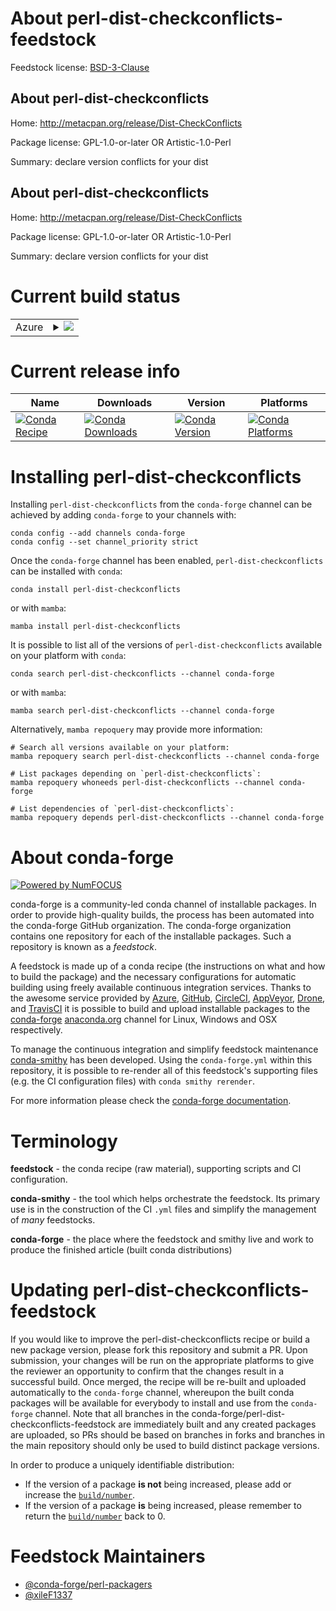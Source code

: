 About perl-dist-checkconflicts-feedstock
========================================

Feedstock license: [BSD-3-Clause](https://github.com/conda-forge/perl-dist-checkconflicts-feedstock/blob/main/LICENSE.txt)


About perl-dist-checkconflicts
------------------------------

Home: http://metacpan.org/release/Dist-CheckConflicts

Package license: GPL-1.0-or-later OR Artistic-1.0-Perl

Summary: declare version conflicts for your dist

About perl-dist-checkconflicts
------------------------------

Home: http://metacpan.org/release/Dist-CheckConflicts

Package license: GPL-1.0-or-later OR Artistic-1.0-Perl

Summary: declare version conflicts for your dist

Current build status
====================


<table>
    
  <tr>
    <td>Azure</td>
    <td>
      <details>
        <summary>
          <a href="https://dev.azure.com/conda-forge/feedstock-builds/_build/latest?definitionId=18246&branchName=main">
            <img src="https://dev.azure.com/conda-forge/feedstock-builds/_apis/build/status/perl-dist-checkconflicts-feedstock?branchName=main">
          </a>
        </summary>
        <table>
          <thead><tr><th>Variant</th><th>Status</th></tr></thead>
          <tbody><tr>
              <td>linux_64</td>
              <td>
                <a href="https://dev.azure.com/conda-forge/feedstock-builds/_build/latest?definitionId=18246&branchName=main">
                  <img src="https://dev.azure.com/conda-forge/feedstock-builds/_apis/build/status/perl-dist-checkconflicts-feedstock?branchName=main&jobName=linux&configuration=linux%20linux_64_" alt="variant">
                </a>
              </td>
            </tr><tr>
              <td>linux_aarch64</td>
              <td>
                <a href="https://dev.azure.com/conda-forge/feedstock-builds/_build/latest?definitionId=18246&branchName=main">
                  <img src="https://dev.azure.com/conda-forge/feedstock-builds/_apis/build/status/perl-dist-checkconflicts-feedstock?branchName=main&jobName=linux&configuration=linux%20linux_aarch64_" alt="variant">
                </a>
              </td>
            </tr><tr>
              <td>osx_64</td>
              <td>
                <a href="https://dev.azure.com/conda-forge/feedstock-builds/_build/latest?definitionId=18246&branchName=main">
                  <img src="https://dev.azure.com/conda-forge/feedstock-builds/_apis/build/status/perl-dist-checkconflicts-feedstock?branchName=main&jobName=osx&configuration=osx%20osx_64_" alt="variant">
                </a>
              </td>
            </tr>
          </tbody>
        </table>
      </details>
    </td>
  </tr>
</table>

Current release info
====================

| Name | Downloads | Version | Platforms |
| --- | --- | --- | --- |
| [![Conda Recipe](https://img.shields.io/badge/recipe-perl--dist--checkconflicts-green.svg)](https://anaconda.org/conda-forge/perl-dist-checkconflicts) | [![Conda Downloads](https://img.shields.io/conda/dn/conda-forge/perl-dist-checkconflicts.svg)](https://anaconda.org/conda-forge/perl-dist-checkconflicts) | [![Conda Version](https://img.shields.io/conda/vn/conda-forge/perl-dist-checkconflicts.svg)](https://anaconda.org/conda-forge/perl-dist-checkconflicts) | [![Conda Platforms](https://img.shields.io/conda/pn/conda-forge/perl-dist-checkconflicts.svg)](https://anaconda.org/conda-forge/perl-dist-checkconflicts) |

Installing perl-dist-checkconflicts
===================================

Installing `perl-dist-checkconflicts` from the `conda-forge` channel can be achieved by adding `conda-forge` to your channels with:

```
conda config --add channels conda-forge
conda config --set channel_priority strict
```

Once the `conda-forge` channel has been enabled, `perl-dist-checkconflicts` can be installed with `conda`:

```
conda install perl-dist-checkconflicts
```

or with `mamba`:

```
mamba install perl-dist-checkconflicts
```

It is possible to list all of the versions of `perl-dist-checkconflicts` available on your platform with `conda`:

```
conda search perl-dist-checkconflicts --channel conda-forge
```

or with `mamba`:

```
mamba search perl-dist-checkconflicts --channel conda-forge
```

Alternatively, `mamba repoquery` may provide more information:

```
# Search all versions available on your platform:
mamba repoquery search perl-dist-checkconflicts --channel conda-forge

# List packages depending on `perl-dist-checkconflicts`:
mamba repoquery whoneeds perl-dist-checkconflicts --channel conda-forge

# List dependencies of `perl-dist-checkconflicts`:
mamba repoquery depends perl-dist-checkconflicts --channel conda-forge
```


About conda-forge
=================

[![Powered by
NumFOCUS](https://img.shields.io/badge/powered%20by-NumFOCUS-orange.svg?style=flat&colorA=E1523D&colorB=007D8A)](https://numfocus.org)

conda-forge is a community-led conda channel of installable packages.
In order to provide high-quality builds, the process has been automated into the
conda-forge GitHub organization. The conda-forge organization contains one repository
for each of the installable packages. Such a repository is known as a *feedstock*.

A feedstock is made up of a conda recipe (the instructions on what and how to build
the package) and the necessary configurations for automatic building using freely
available continuous integration services. Thanks to the awesome service provided by
[Azure](https://azure.microsoft.com/en-us/services/devops/), [GitHub](https://github.com/),
[CircleCI](https://circleci.com/), [AppVeyor](https://www.appveyor.com/),
[Drone](https://cloud.drone.io/welcome), and [TravisCI](https://travis-ci.com/)
it is possible to build and upload installable packages to the
[conda-forge](https://anaconda.org/conda-forge) [anaconda.org](https://anaconda.org/)
channel for Linux, Windows and OSX respectively.

To manage the continuous integration and simplify feedstock maintenance
[conda-smithy](https://github.com/conda-forge/conda-smithy) has been developed.
Using the ``conda-forge.yml`` within this repository, it is possible to re-render all of
this feedstock's supporting files (e.g. the CI configuration files) with ``conda smithy rerender``.

For more information please check the [conda-forge documentation](https://conda-forge.org/docs/).

Terminology
===========

**feedstock** - the conda recipe (raw material), supporting scripts and CI configuration.

**conda-smithy** - the tool which helps orchestrate the feedstock.
                   Its primary use is in the construction of the CI ``.yml`` files
                   and simplify the management of *many* feedstocks.

**conda-forge** - the place where the feedstock and smithy live and work to
                  produce the finished article (built conda distributions)


Updating perl-dist-checkconflicts-feedstock
===========================================

If you would like to improve the perl-dist-checkconflicts recipe or build a new
package version, please fork this repository and submit a PR. Upon submission,
your changes will be run on the appropriate platforms to give the reviewer an
opportunity to confirm that the changes result in a successful build. Once
merged, the recipe will be re-built and uploaded automatically to the
`conda-forge` channel, whereupon the built conda packages will be available for
everybody to install and use from the `conda-forge` channel.
Note that all branches in the conda-forge/perl-dist-checkconflicts-feedstock are
immediately built and any created packages are uploaded, so PRs should be based
on branches in forks and branches in the main repository should only be used to
build distinct package versions.

In order to produce a uniquely identifiable distribution:
 * If the version of a package **is not** being increased, please add or increase
   the [``build/number``](https://docs.conda.io/projects/conda-build/en/latest/resources/define-metadata.html#build-number-and-string).
 * If the version of a package **is** being increased, please remember to return
   the [``build/number``](https://docs.conda.io/projects/conda-build/en/latest/resources/define-metadata.html#build-number-and-string)
   back to 0.

Feedstock Maintainers
=====================

* [@conda-forge/perl-packagers](https://github.com/orgs/conda-forge/teams/perl-packagers/)
* [@xileF1337](https://github.com/xileF1337/)

